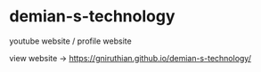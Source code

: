 # demian-s-technology
youtube website / profile website

view website -> https://gniruthian.github.io/demian-s-technology/
